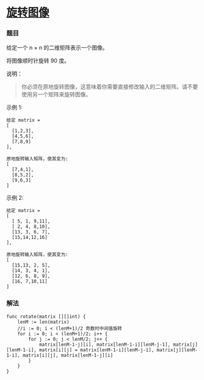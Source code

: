 # [旋转图像](https://leetcode-cn.com/problems/rotate-image/)

### 题目

给定一个 n × n 的二维矩阵表示一个图像。

将图像顺时针旋转 90 度。

说明：

>你必须在原地旋转图像，这意味着你需要直接修改输入的二维矩阵。请不要使用另一个矩阵来旋转图像。

示例 1:

```
给定 matrix = 
[
  [1,2,3],
  [4,5,6],
  [7,8,9]
],

原地旋转输入矩阵，使其变为:
[
  [7,4,1],
  [8,5,2],
  [9,6,3]
]
```

示例 2:

```
给定 matrix =
[
  [ 5, 1, 9,11],
  [ 2, 4, 8,10],
  [13, 3, 6, 7],
  [15,14,12,16]
], 

原地旋转输入矩阵，使其变为:
[
  [15,13, 2, 5],
  [14, 3, 4, 1],
  [12, 6, 8, 9],
  [16, 7,10,11]
]
```


### 解法

```
func rotate(matrix [][]int) {
	lenM := len(matrix)
    //i := 0; i < (lenM+1)/2 奇数时中间值旋转
	for i := 0; i < (lenM+1)/2; i++ {
		for j := 0; j < lenM/2; j++ {
			matrix[lenM-1-j][i], matrix[lenM-1-i][lenM-j-1], matrix[j][lenM-1-i], matrix[i][j] = matrix[lenM-1-i][lenM-j-1], matrix[j][lenM-1-i], matrix[i][j], matrix[lenM-1-j][i]
		}
	}
}
```
